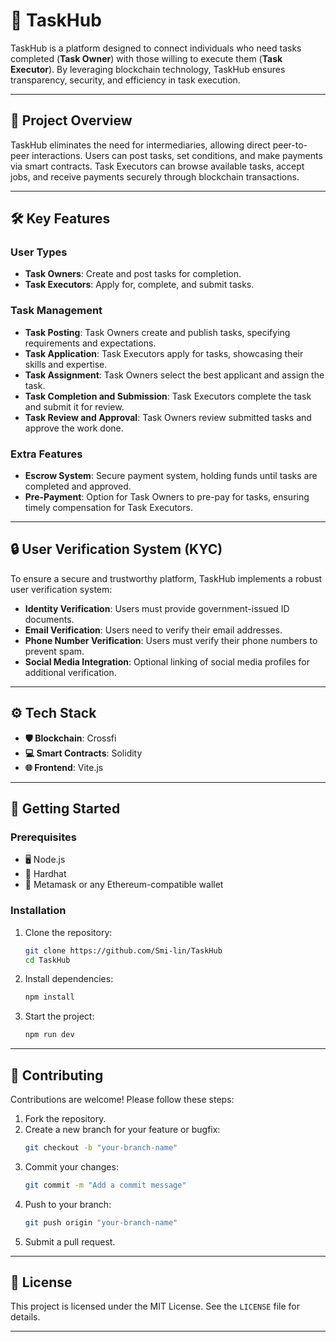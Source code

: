 # 🚀 TaskHub

TaskHub is a platform designed to connect individuals who need tasks completed (**Task Owner**) with those willing to execute them (**Task Executor**). By leveraging blockchain technology, TaskHub ensures transparency, security, and efficiency in task execution.

---

## 🌟 Project Overview

TaskHub eliminates the need for intermediaries, allowing direct peer-to-peer interactions. Users can post tasks, set conditions, and make payments via smart contracts. Task Executors can browse available tasks, accept jobs, and receive payments securely through blockchain transactions.

---

## 🛠️ Key Features

### User Types
- **Task Owners**: Create and post tasks for completion.
- **Task Executors**: Apply for, complete, and submit tasks.

### Task Management
- **Task Posting**: Task Owners create and publish tasks, specifying requirements and expectations.
- **Task Application**: Task Executors apply for tasks, showcasing their skills and expertise.
- **Task Assignment**: Task Owners select the best applicant and assign the task.
- **Task Completion and Submission**: Task Executors complete the task and submit it for review.
- **Task Review and Approval**: Task Owners review submitted tasks and approve the work done.

### Extra Features
- **Escrow System**: Secure payment system, holding funds until tasks are completed and approved.
- **Pre-Payment**: Option for Task Owners to pre-pay for tasks, ensuring timely compensation for Task Executors.

---

## 🔒 User Verification System (KYC)
To ensure a secure and trustworthy platform, TaskHub implements a robust user verification system:

- **Identity Verification**: Users must provide government-issued ID documents.
- **Email Verification**: Users need to verify their email addresses.
- **Phone Number Verification**: Users must verify their phone numbers to prevent spam.
- **Social Media Integration**: Optional linking of social media profiles for additional verification.

---

## ⚙️ Tech Stack

- **🛡️ Blockchain**: Crossfi
- **💻 Smart Contracts**: Solidity
- **🌐 Frontend**: Vite.js

---

## 🏁 Getting Started

### Prerequisites

- 🖥️ Node.js
- 🔧 Hardhat
- 🔑 Metamask or any Ethereum-compatible wallet

### Installation

1. Clone the repository:
   ```bash
   git clone https://github.com/Smi-lin/TaskHub
   cd TaskHub
   ```
2. Install dependencies:
   ```bash
   npm install
   ```
3. Start the project:
   ```bash
   npm run dev
   ```

---

## 🤝 Contributing

Contributions are welcome! Please follow these steps:

1. Fork the repository.
2. Create a new branch for your feature or bugfix:
   ```bash
   git checkout -b "your-branch-name"
   ```
3. Commit your changes:
   ```bash
   git commit -m "Add a commit message"
   ```
4. Push to your branch:
   ```bash
   git push origin "your-branch-name"
   ```
5. Submit a pull request.

---

## 📜 License

This project is licensed under the MIT License. See the `LICENSE` file for details.

---


